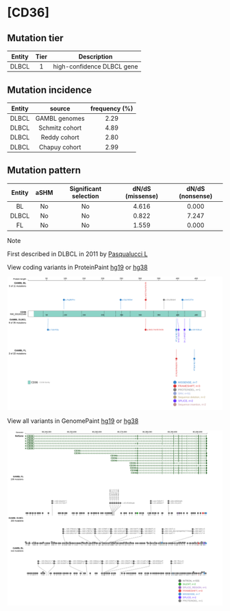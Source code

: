 # [CD36]

## Mutation tier

|Entity|Tier|Description               |
|:------:|:----:|--------------------------|
|DLBCL |1   |high-confidence DLBCL gene|
## Mutation incidence

|Entity|source        |frequency (%)|
|:------:|:--------------:|:-------------:|
|DLBCL |GAMBL genomes |2.29         |
|DLBCL |Schmitz cohort|4.89         |
|DLBCL |Reddy cohort  |2.80         |
|DLBCL |Chapuy cohort |2.99         |

## Mutation pattern

|Entity|aSHM|Significant selection|dN/dS (missense)|dN/dS (nonsense)|
|:------:|:----:|:---------------------:|:----------------:|:----------------:|
|BL    |No  |No                   |4.616           |0.000           |
|DLBCL |No  |No                   |0.822           |7.247           |
|FL    |No  |No                   |1.559           |0.000           |


> [!NOTE]
> First described in DLBCL in 2011 by [Pasqualucci L](https://pubmed.ncbi.nlm.nih.gov/21804550)


View coding variants in ProteinPaint [hg19](https://www.bcgsc.ca/downloads/morinlab/GAMBL/test/genes/CD36_protein.html)  or [hg38](https://www.bcgsc.ca/downloads/morinlab/GAMBL/test/genes/CD36_protein_hg38.html)

![image](images/proteinpaint/CD36_NM_001001548.svg)

View all variants in GenomePaint [hg19](https://www.bcgsc.ca/downloads/morinlab/GAMBL/test/genes/CD36.html)  or [hg38](https://www.bcgsc.ca/downloads/morinlab/GAMBL/test/genes/CD36_hg38.html)

![image](images/proteinpaint/CD36.svg)
